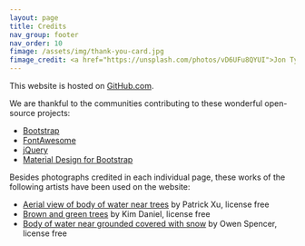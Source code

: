 ```yaml
---
layout: page
title: Credits
nav_group: footer
nav_order: 10
fimage: /assets/img/thank-you-card.jpg
fimage_credit: <a href="https://unsplash.com/photos/vD6UFu8QYUI">Jon Tyson, license free</a>
---
```

This website is hosted on [GitHub.com](https://github.com/estds/zhang-team/).

We are thankful to the communities contributing to these wonderful open-source projects:

- [Bootstrap](https://getbootstrap.com/)
- [FontAwesome](https://fontawesome.com/)
- [jQuery](https://jquery.org/)
- [Material Design for Bootstrap](https://mdbootstrap.com/)

Besides photographs credited in each individual page, these works of the following artists have been used on the website:

- [Aerial view of body of water near trees](https://unsplash.com/photos/NBbB6y1YvBE) by Patrick Xu, license free
- [Brown and green trees](https://unsplash.com/photos/JsqAqevX6lg) by Kim Daniel, license free
- [Body of water near grounded covered with snow](https://unsplash.com/photos/hwf_LcQpcns) by Owen Spencer, license free
